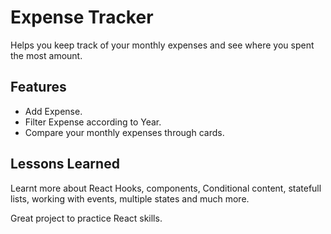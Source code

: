 
# Expense Tracker

Helps you keep track of your monthly expenses and see where you spent the most amount.


## Features

- Add Expense.
- Filter Expense according to Year.
- Compare your monthly expenses through cards.


## Lessons Learned

Learnt more about React Hooks, components, Conditional content, statefull lists, 
working with events, multiple states and much more.

Great project to practice React skills.
